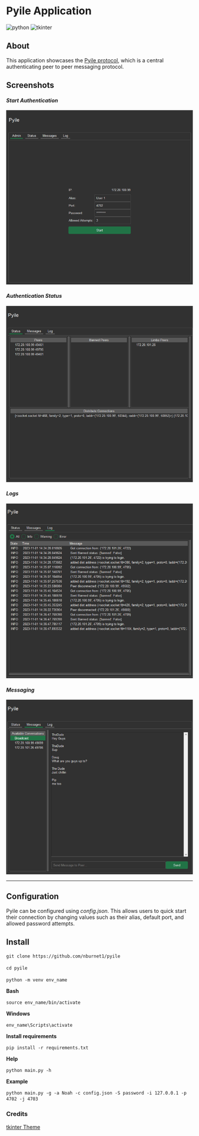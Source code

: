 # Pyile Application
![python] ![tkinter]


## About

This application showcases the <a href="https://github.com/nburnet1/pyile-protocol">Pyile protocol</a>, which is a central authenticating peer to peer messaging protocol. 



## Screenshots

#### ***Start Authentication***

<img src="https://github.com/nburnet1/img/blob/main/pyile/admin_start.png?raw=true" />

#### ***Authentication Status*** 

<img src="https://github.com/nburnet1/img/blob/main/pyile/auth_status.png?raw=true"/>

#### ***Logs***

<img src="https://github.com/nburnet1/img/blob/main/pyile/logs.png?raw=true" />

#### ***Messaging***

<img src="https://github.com/nburnet1/img/blob/main/pyile/messages.png?raw=true" />

* * *

## Configuration

Pyile can be configured using *config.json*. This allows users to quick start their connection by changing values such as their alias, default port, and allowed password attempts.

## Install

```
git clone https://github.com/nburnet1/pyile

cd pyile

python -m venv env_name
```
**Bash**
```
source env_name/bin/activate
```
**Windows**
```
env_name\Scripts\activate
```
**Install requirements**
```
pip install -r requirements.txt
```
**Help**
```
python main.py -h
```
**Example**
```
python main.py -g -a Noah -c config.json -S password -i 127.0.0.1 -p 4702 -j 4703
```


### Credits

[tkinter Theme](https://github.com/rdbende/Forest-ttk-theme)



[python]: https://img.shields.io/badge/-Python-yellow
[tkinter]: https://img.shields.io/badge/-tkinter-green
